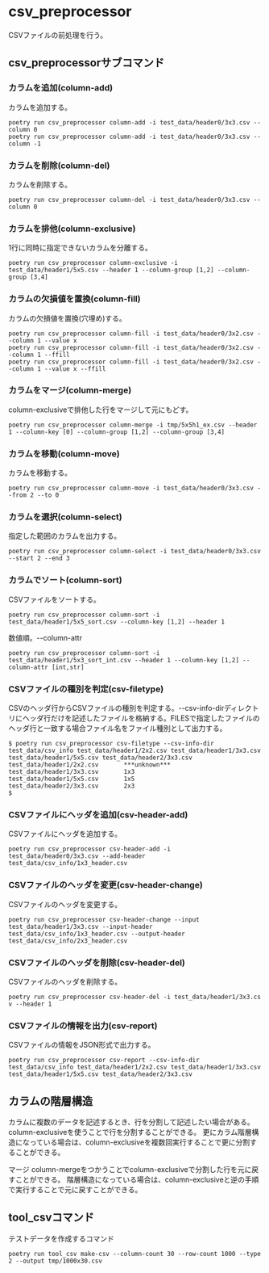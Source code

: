 # csv_preprocessor

CSVファイルの前処理を行う。

## csv_preprocessorサブコマンド

### カラムを追加(column-add)

カラムを追加する。

```shell
poetry run csv_preprocessor column-add -i test_data/header0/3x3.csv --column 0
poetry run csv_preprocessor column-add -i test_data/header0/3x3.csv --column -1
```

### カラムを削除(column-del)

カラムを削除する。

```shell
poetry run csv_preprocessor column-del -i test_data/header0/3x3.csv --column 0
```

### カラムを排他(column-exclusive)

1行に同時に指定できないカラムを分離する。

```shell
poetry run csv_preprocessor column-exclusive -i test_data/header1/5x5.csv --header 1 --column-group [1,2] --column-group [3,4]
```

### カラムの欠損値を置換(column-fill)

カラムの欠損値を置換(穴埋め)する。

```shell
poetry run csv_preprocessor column-fill -i test_data/header0/3x2.csv --column 1 --value x
poetry run csv_preprocessor column-fill -i test_data/header0/3x2.csv --column 1 --ffill
poetry run csv_preprocessor column-fill -i test_data/header0/3x2.csv --column 1 --value x --ffill
```

### カラムをマージ(column-merge)

column-exclusiveで排他した行をマージして元にもどす。

```shell
poetry run csv_preprocessor column-merge -i tmp/5x5h1_ex.csv --header 1 --column-key [0] --column-group [1,2] --column-group [3,4]
```

### カラムを移動(column-move)

カラムを移動する。

```shell
poetry run csv_preprocessor column-move -i test_data/header0/3x3.csv --from 2 --to 0
```

### カラムを選択(column-select)

指定した範囲のカラムを出力する。

```shell
poetry run csv_preprocessor column-select -i test_data/header0/3x3.csv --start 2 --end 3
```

### カラムでソート(column-sort)

CSVファイルをソートする。

```shell
poetry run csv_preprocessor column-sort -i test_data/header1/5x5_sort.csv --column-key [1,2] --header 1
```

数値順。--column-attr

```shell
poetry run csv_preprocessor column-sort -i test_data/header1/5x3_sort_int.csv --header 1 --column-key [1,2] --column-attr [int,str]
```

### CSVファイルの種別を判定(csv-filetype)

CSVのヘッダ行からCSVファイルの種別を判定する。--csv-info-dirディレクトリにヘッダ行だけを記述したファイルを格納する。FILESで指定したファイルのヘッダ行と一致する場合ファイル名をファイル種別として出力する。

```shell
$ poetry run csv_preprocessor csv-filetype --csv-info-dir test_data/csv_info test_data/header1/2x2.csv test_data/header1/3x3.csv test_data/header1/5x5.csv test_data/header2/3x3.csv
test_data/header1/2x2.csv       ***unknown***
test_data/header1/3x3.csv       1x3
test_data/header1/5x5.csv       1x5
test_data/header2/3x3.csv       2x3
$ 
```

### CSVファイルにヘッダを追加(csv-header-add)

CSVファイルにヘッダを追加する。

```shell
poetry run csv_preprocessor csv-header-add -i test_data/header0/3x3.csv --add-header test_data/csv_info/1x3_header.csv
```

### CSVファイルのヘッダを変更(csv-header-change)

CSVファイルのヘッダを変更する。

```shell
poetry run csv_preprocessor csv-header-change --input test_data/header1/3x3.csv --input-header test_data/csv_info/1x3_header.csv --output-header test_data/csv_info/2x3_header.csv
```

### CSVファイルのヘッダを削除(csv-header-del)

CSVファイルのヘッダを削除する。

```shell
poetry run csv_preprocessor csv-header-del -i test_data/header1/3x3.cs
v --header 1
```

### CSVファイルの情報を出力(csv-report)

CSVファイルの情報をJSON形式で出力する。

```shell
poetry run csv_preprocessor csv-report --csv-info-dir test_data/csv_info test_data/header1/2x2.csv test_data/header1/3x3.csv test_data/header1/5x5.csv test_data/header2/3x3.csv
```

## カラムの階層構造

カラムに複数のデータを記述するとき、行を分割して記述したい場合がある。column-exclusiveを使うことで行を分割することができる。
更にカラム階層構造になっている場合は、column-exclusiveを複数回実行することで更に分割することができる。

マージ
column-mergeをつかうことでcolumn-exclusiveで分割した行を元に戻すことができる。
階層構造になっている場合は、column-exclusiveと逆の手順で実行することで元に戻すことができる。

## tool_csvコマンド

テストデータを作成するコマンド

```shell
poetry run tool_csv make-csv --column-count 30 --row-count 1000 --type 2 --output tmp/1000x30.csv
```
